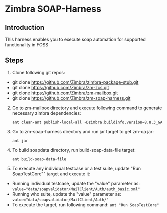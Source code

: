 # Zimbra SOAP-Harness

## Introduction
This harness enables you to execute soap automation for supported functionality in FOSS

## Steps
1. Clone following git repos:
- git clone https://github.com/Zimbra/zimbra-package-stub.git
- git clone https://github.com/Zimbra/zm-zcs.git
- git clone https://github.com/Zimbra/zm-mailbox.git
- git clone https://github.com/Zimbra/zm-soap-harness.git

2. Go to zm-mailbox directory and execute following command to generate necessary zimbra dependencies:

   `ant clean-ant publish-local-all -Dzimbra.buildinfo.version=8.8.3_GA`

3. Go to zm-soap-harness directory and run jar target to get zm-qa jar:

   `ant jar`

4. To build soapdata directory, run build-soap-data-file target:

   `ant build-soap-data-file`

5. To execute any individual testcase or a test suite, update "Run SoapTestCore"" target and execute it:
- Running individual testcase, update the "value" parameter as:
	`value="data/soapvalidator/MailClient/Auth/auth_basic.xml"`
- Running who suite, update the "value" parameter as:
	`value="data/soapvalidator/MailClient/Auth/"`
- To execute the target, run following command:
	`ant "Run SoapTestCore"`
